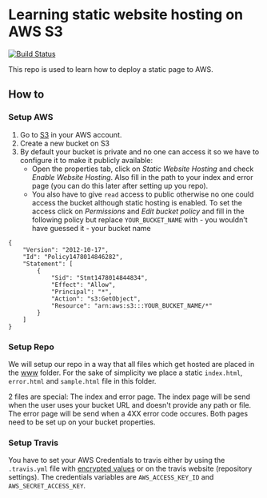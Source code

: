 # Learning static website hosting on AWS S3

[![Build Status](https://img.shields.io/travis/feedm3/learning-static-website-hosting-on-aws-s3.svg?style=flat-square)](https://travis-ci.org/feedm3/learning-static-website-hosting-on-aws-s3)

This repo is used to learn how to deploy a static page to AWS.

## How to

### Setup AWS

1. Go to [S3](https://console.aws.amazon.com/s3/home) in your AWS account.
2. Create a new bucket on S3
3. By default your bucket is private and no one can access it so we have to configure it to make it publicly available:
    - Open the properties tab, click on _Static Website Hosting_ and check _Enable Website Hosting_. Also fill in the path
     to your index and error page (you can do this later after setting up you repo).
    - You also have to give `read` access to public otherwise no one could access the bucket although static hosting 
    is enabled. To set the access click on _Permissions_ and _Edit bucket policy_ and fill in the following policy but
    replace `YOUR_BUCKET_NAME` with - you wouldn't have guessed it - your bucket name
   
```
{
	"Version": "2012-10-17",
	"Id": "Policy1478014846282",
	"Statement": [
		{
			"Sid": "Stmt1478014844834",
			"Effect": "Allow",
			"Principal": "*",
			"Action": "s3:GetObject",
			"Resource": "arn:aws:s3:::YOUR_BUCKET_NAME/*"
		}
	]
}
``` 

### Setup Repo

We will setup our repo in a way that all files which get hosted are placed in the [www](www) folder. For the sake of 
simplicity we place a static `index.html`, `error.html` and `sample.html` file in this folder.

2 files are special: The index and error page. The index page will be send when the user uses your bucket URL and
doesn't provide any path or file. The error page will be send when a 4XX error code occures. Both pages need to be
set up on your bucket properties.



### Setup Travis

You have to set your AWS Credentials to travis either by using the `.travis.yml` file
with [encrypted values](https://docs.travis-ci.com/user/environment-variables/#Defining-encrypted-variables-in-.travis.yml)
or on the travis website (repository settings). The credentials variables are `AWS_ACCESS_KEY_ID` and `AWS_SECRET_ACCESS_KEY`.
 
 

